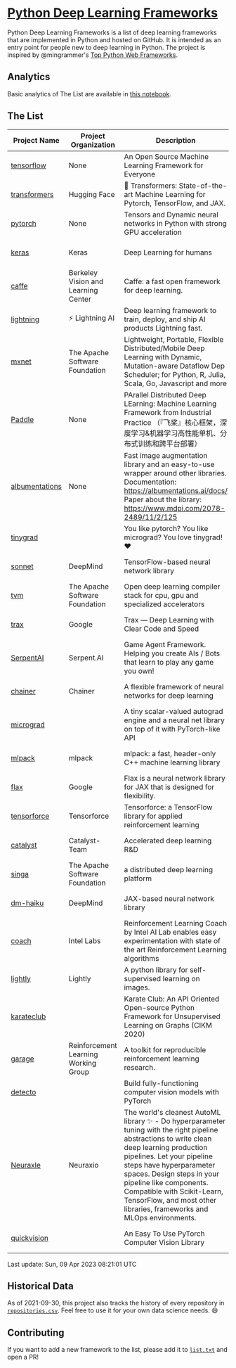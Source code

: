 # [Python Deep Learning Frameworks](https://www.github.com/shimst3r/python-deep-learning-frameworks)

Python Deep Learning Frameworks is a list of deep learning frameworks that are implemented in Python and hosted on GitHub. It is intended as an entry point for people new to deep learning in Python. The project is inspired by @mingrammer's [Top Python Web Frameworks](https://github.com/mingrammer/python-web-framework-stars).

## Analytics

Basic analytics of The List are available in [this notebook](./notebooks/development_over_time.ipynb).

## The List

| Project Name | Project Organization | Description | Stars | Forks | Open Issues | Last Commit |
| ------------ | -------------------- | ----------- | ----: | ----: | ----------: | ----------- |
| [tensorflow](https://tensorflow.org) | None | An Open Source Machine Learning Framework for Everyone | 173127 | 88085 | 2230 | 0 day(s) ago |
| [transformers](https://huggingface.co/transformers) | Hugging Face | 🤗 Transformers: State-of-the-art Machine Learning for Pytorch, TensorFlow, and JAX. | 91471 | 19368 | 666 | 0 day(s) ago |
| [pytorch](https://pytorch.org) | None | Tensors and Dynamic neural networks in Python with strong GPU acceleration | 65011 | 17952 | 11549 | 0 day(s) ago |
| [keras](http://keras.io/) | Keras | Deep Learning for humans | 57842 | 19312 | 388 | 0 day(s) ago |
| [caffe](http://caffe.berkeleyvision.org/) | Berkeley Vision and Learning Center | Caffe: a fast open framework for deep learning. | 33233 | 18979 | 1181 | 0 day(s) ago |
| [lightning](https://lightning.ai) | ⚡️ Lightning AI  | Deep learning framework to train, deploy, and ship AI products Lightning fast. | 22277 | 2828 | 698 | 0 day(s) ago |
| [mxnet](https://mxnet.apache.org) | The Apache Software Foundation | Lightweight, Portable, Flexible Distributed/Mobile Deep Learning with Dynamic, Mutation-aware Dataflow Dep Scheduler; for Python, R, Julia, Scala, Go, Javascript and more | 20355 | 6874 | 1998 | 0 day(s) ago |
| [Paddle](http://www.paddlepaddle.org/) | None | PArallel Distributed Deep LEarning: Machine Learning Framework from Industrial Practice （『飞桨』核心框架，深度学习&机器学习高性能单机、分布式训练和跨平台部署） | 20013 | 5101 | 2028 | 0 day(s) ago |
| [albumentations](https://albumentations.ai) | None | Fast image augmentation library and an easy-to-use wrapper around other libraries. Documentation:  https://albumentations.ai/docs/ Paper about the library: https://www.mdpi.com/2078-2489/11/2/125 | 11827 | 1493 | 359 | 0 day(s) ago |
| [tinygrad](https://github.com/geohot/tinygrad) |  | You like pytorch? You like micrograd? You love tinygrad! ❤️  | 11201 | 1035 | 42 | 0 day(s) ago |
| [sonnet](https://sonnet.dev/) | DeepMind | TensorFlow-based neural network library | 9542 | 1351 | 33 | 0 day(s) ago |
| [tvm](https://tvm.apache.org/) | The Apache Software Foundation | Open deep learning compiler stack for cpu, gpu and specialized accelerators | 9311 | 2990 | 600 | 0 day(s) ago |
| [trax](https://github.com/google/trax) | Google | Trax — Deep Learning with Clear Code and Speed | 7456 | 775 | 107 | 0 day(s) ago |
| [SerpentAI](http://serpent.ai) | Serpent.AI | Game Agent Framework. Helping you create AIs / Bots that learn to play any game you own! | 6463 | 764 | 2 | 0 day(s) ago |
| [chainer](https://chainer.org) | Chainer | A flexible framework of neural networks for deep learning | 5784 | 1389 | 12 | 1 day(s) ago |
| [micrograd](https://github.com/karpathy/micrograd) |  | A tiny scalar-valued autograd engine and a neural net library on top of it with PyTorch-like API | 4559 | 522 | 19 | 0 day(s) ago |
| [mlpack](https://www.mlpack.org/) | mlpack | mlpack: a fast, header-only C++ machine learning library | 4357 | 1493 | 51 | 0 day(s) ago |
| [flax](https://flax.readthedocs.io) | Google | Flax is a neural network library for JAX that is designed for flexibility. | 4211 | 488 | 127 | 0 day(s) ago |
| [tensorforce](https://github.com/tensorforce/tensorforce) | Tensorforce | Tensorforce: a TensorFlow library for applied reinforcement learning | 3230 | 537 | 34 | 1 day(s) ago |
| [catalyst](https://catalyst-team.com) | Catalyst-Team | Accelerated deep learning R&D | 3110 | 400 | 8 | 0 day(s) ago |
| [singa](https://github.com/apache/singa) | The Apache Software Foundation | a distributed deep learning platform | 2820 | 977 | 49 | 6 day(s) ago |
| [dm-haiku](https://dm-haiku.readthedocs.io) | DeepMind | JAX-based neural network library | 2437 | 206 | 93 | 0 day(s) ago |
| [coach](https://intellabs.github.io/coach/) | Intel Labs | Reinforcement Learning Coach by Intel AI Lab enables easy experimentation with state of the art Reinforcement Learning algorithms | 2237 | 449 | 90 | 5 day(s) ago |
| [lightly](https://docs.lightly.ai/self-supervised-learning/) | Lightly | A python library for self-supervised learning on images. | 2227 | 191 | 44 | 2 day(s) ago |
| [karateclub](https://karateclub.readthedocs.io) |  | Karate Club: An API Oriented Open-source Python Framework for Unsupervised Learning on Graphs (CIKM 2020) | 1863 | 230 | 3 | 0 day(s) ago |
| [garage](https://github.com/rlworkgroup/garage) | Reinforcement Learning Working Group | A toolkit for reproducible reinforcement learning research. | 1656 | 282 | 230 | 4 day(s) ago |
| [detecto](https://detecto.readthedocs.io/) |  | Build fully-functioning computer vision models with PyTorch | 585 | 104 | 44 | 14 day(s) ago |
| [Neuraxle](https://www.neuraxle.org/) | Neuraxio | The world's cleanest AutoML library ✨ - Do hyperparameter tuning with the right pipeline abstractions to write clean deep learning production pipelines. Let your pipeline steps have hyperparameter spaces. Design steps in your pipeline like components. Compatible with Scikit-Learn, TensorFlow, and most other libraries, frameworks and MLOps environments. | 560 | 58 | 42 | 37 day(s) ago |
| [quickvision](https://github.com/oke-aditya/quickvision) |  | An Easy To Use PyTorch Computer Vision Library | 49 | 5 | 19 | 39 day(s) ago |

Last update: Sun, 09 Apr 2023 08:21:01 UTC

## Historical Data

As of 2021-09-30, this project also tracks the history of every repository in [`repositories.csv`](./repositories.csv). Feel free to use it for your own data science needs. :smile:

## Contributing

If you want to add a new framework to the list, please add it to [`list.txt`](./python-deep-learning-frameworks/list.txt) and open a PR!